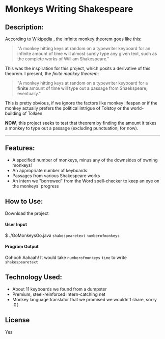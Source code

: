 # Monkeys Writing Shakespeare

## Description:
According to [Wikipedia](https://en.wikipedia.org/wiki/Infinite_monkey_theorem)
, the infinite monkey theorem goes like this: 
> "A monkey
> hitting keys at random on a typewriter keyboard for an infinite amount of
> time will almost surely type any given text, such as the complete works of
> William Shakespeare."

This was the inspiration for this project, which posits a derivative of this
theorem. I present, the *finite monkey theorem*:
> "A monkey hitting keys at random on a typewriter keyboard for a **finite**
> amount of time will type out a passage from Shaekspeare, eventually."

This is pretty obvious, if we ignore the factors like monkey lifespan or if
the monkey actually prefers the political intrigue of Tolstoy or the
world-building of Tolkien.

**NOW**, this project seeks to test that theorem by finding the amount it takes
a monkey to type out a passage (excluding punctuation, for now).

---

## Features:
- A specified number of monkeys, minus any of the downsides of owning monkeys!
- An appropriate number of keyboards
- Passages from various Shakespeare works
- An intern we "borrowed" from the Word spell-checker to keep an eye on the monkeys'
progress

## How to Use:
Download the project
#### User Input
$ ./GoMonkeysGo.java `shakespearetext` `numberofmonkeys`

#### Program Output
Oohooh Aahaah! It would take `numberofmonkeys` `time` to write `shakespearetext`

## Technology Used:
- About 11 keyboards we found from a dumpster
- Premium, steel-reinforced intern-catching net
- Monkey language translator that we promised we wouldn't share, sorry :0(

## License
Yes
